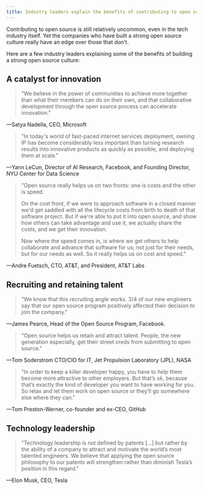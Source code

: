 ```yaml
---
title: Industry leaders explain the benefits of contributing to open source
---
```


Contributing to open source is still relatively uncommon, even in the tech industry itself.
Yet the companies who have built a strong open source culture really have an edge over those that don't.

Here are a few industry leaders explaining some of the benefits of building a strong open source culture:

## A catalyst for innovation

> "We believe in the power of communities
to achieve more together than what their members can do on their own,
and that collaborative development through the open source process can accelerate innovation."

—Satya Nadella, CEO, Microsoft

> "In today's world of fast-paced internet services deployment,
owning IP has become considerably less important
than turning research results into innovative products as quickly as possible,
and deploying them at scale."

—Yann LeCun, Director of AI Research, Facebook, and Founding Director, NYU Center for Data Science

> "Open source really helps us on two fronts: one is costs and the other is speed.
>
> On the cost front, if we were to approach software in a closed manner we'd get saddled with all the lifecycle costs from birth to death of that software project. But if we're able to put it into open source, and show how others can take advantage and use it, we actually share the costs, and we get their innovation.
> 
> Now where the speed comes in, is where we get others to help collaborate and advance that software for us; not just for their needs, but for our needs as well. So it really helps us on cost and speed."

—Andre Fuetsch, CTO, AT&T, and President, AT&T Labs

## Recruiting and retaining talent

> "We know that this recruiting angle works.
3/4 of our new engineers say that our open source program
positively affected their decision to join the company."

—James Pearce, Head of the Open Source Program, Facebook.

> "Open source helps us retain and attract talent.
People, the new generation especially,
get their street creds from submitting to open source."

—Tom Soderstrom CTO/CIO for IT, Jet Propulsion Laboratory (JPL), NASA

> "In order to keep a killer developer happy,
you have to help them become more attractive to other employers.
But that’s ok, because that’s exactly the kind of developer you want to have working for you.
So relax and let them work on open source or they’ll go somewhere else where they can."

—Tom Preston-Werner, co-founder and ex-CEO, GitHub

## Technology leadership

> "Technology leadership is not defined by patents […]
but rather by the ability of a company to attract and motivate the world’s most talented engineers.
We believe that applying the open source philosophy to our patents
will strengthen rather than diminish Tesla’s position in this regard."

—Elon Musk, CEO, Tesla

